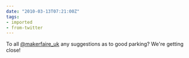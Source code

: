 ```yaml
---
date: "2010-03-13T07:21:00Z"
tags:
- imported
- from-twitter
---
```

To all [@makerfaire_uk](/twitter/#/makerfaire_uk) any suggestions as to good parking? We're getting close!
